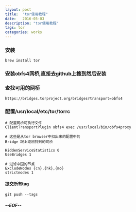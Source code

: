 ```yaml
---
layout: post
title:  "tor使用教程"
date:   2016-05-03
description: "tor使用教程"
tags: tor
categories: works
---
```


### 安装

	brew install tor

### 安装obfs4网桥,直接去github上搜到然后安装

### 查找可用的网桥

	https://bridges.torproject.org/bridges?transport=obfs4

### 配置/usr/local/etc/tor/torrc

	# 配置网桥可执行文件
	ClientTransportPlugin obfs4 exec /usr/local/bin/obfs4proxy
	
	# 这些是从tor browser中扣出来的配置中的
	Bridge 跟上刚刚找到的网桥
	
	HiddenServiceStatistics 0
	UseBridges 1
	
	# 过滤中国的节点
	ExcludeNodes {cn},{hk},{mo}
	strictnodes 1

#### 提交所有tag
    
    git push --tags

##### --EOF--
